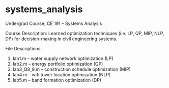 # systems_analysis
Undergrad Course, CE 191 – Systems Analysis

Course Description: Learned optimization techniques (i.e. LP, QP, MIP, NLP, DP) for decision-making in civil engineering systems.

File Descriptions:
  1. lab1.m – water supply network optimization (LP)
  2. lab2.m – energy portfolio optimization (QP)
  3. lab3_Q8_9.m – construction schedule optimization (MIP)
  4. lab4.m – wifi tower location optimization (NLP)
  5. lab5.m – band formation optimization (DP)
